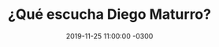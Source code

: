 ---
layout: post
category: Música
date: 2019-11-25 11:00:00 -0300
title: ¿Qué escucha Diego Maturro?
image: https://oceano.uy/api/images/programas/TodoPasa/diegomaturro.PNG
summary: Desde Fito Paéz, Beatles, La Mujer Pájaro, Spice Girls, y Rada en el espacio de qué escuchan ellos, by César Sanguinetti
file: https://audios.oceanofm.com/programas/TodoPasa/19-11-252amaanaCesarconDiegoMaturro.mp3
duration: 21:20
oceanourl: https://oceano.uy/todopasa/musica/20295-que-escucha-diego-maturro
---